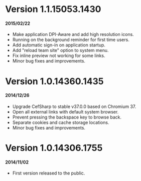 # Version 1.1.15053.1430

#### 2015/02/22

 - Make application DPI-Aware and add high resolution icons.
 - Running on the background reminder for first time users.
 - Add automatic sign-in on application startup.
 - Add "reload team site" option to system menu.
 - Fix inline preview not working for some links.
 - Minor bug fixes and improvements.
 
# Version 1.0.14360.1435

#### 2014/12/26

 - Upgrade CefSharp to stable v37.0.0 based on Chromium 37.
 - Open all external links with default system browser.
 - Prevent pressing the backspace key to browse back.
 - Separate cookies and cache storage locations.
 - Minor bug fixes and improvements.

# Version 1.0.14306.1755

#### 2014/11/02

 - First version released to the public.
